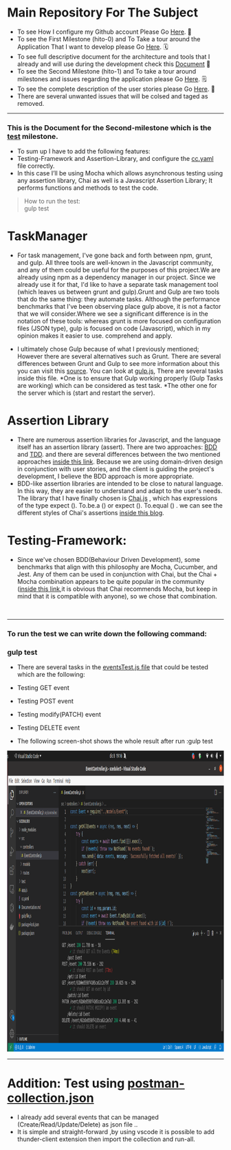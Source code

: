 
# Main Repository For The Subject
- To see How I configure my Github account Please Go [Here](https://github.com/khawla-k-banydomi/ActivityScheduler/blob/main/doc/Configuration.md). 🔧
- To see the First Milestone (hito-0) and To Take a tour around the Application That I want to develop please Go [Here](https://github.com/khawla-k-banydomi/ActivityScheduler/blob/main/doc/Description.md). 🗓️
- To see full descriptive document for the architecture and tools that I already and will use during the development check this [Document](https://github.com/khawla-k-banydomi/ActivityScheduler/blob/test/doc/Architecture.md) 📔
- To see the Second Milestone (hito-1) and To take a tour around milestones and issues regarding the application please Go [Here](https://github.com/khawla-k-banydomi/ActivityScheduler/blob/main/doc/MS1_Specifying%20and%20planning%20the%20project.md). 🗒️
- To see the complete description of the user stories please Go [Here](https://github.com/khawla-k-banydomi/ActivityScheduler/blob/main/doc/User-Stories.md). 📓
- There are several unwanted issues that will be colsed and taged as removed.
---
### This is the Document for the Second-milestone which is the [test](https://jj.github.io/CC/documentos/proyecto/2021/2.Tests) milestone.
- To sum up I have to add the following features:<br>
- Testing-Framework and Assertion-Library, and configure the [cc.yaml](https://github.com/khawla-k-banydomi/ActivityScheduler/blob/test/cc.yaml) file correctly.
- In this case I’ll be using Mocha which allows asynchronous testing using any assertion library, Chai as well is a Javascript Assertion Library; It performs functions and methods to test the code.
> How to run the test:<br>
>  gulp test 

# TaskManager
- For task management, I've gone back and forth between npm, grunt, and gulp. All three tools are well-known in the Javascript community, and any of them could be useful for the purposes of this project.We are already using npm as a dependency manager in our project. Since we already use it for that, I'd like to have a separate task management tool (which leaves us between grunt and gulp).Grunt and Gulp are two tools that do the same thing: they automate tasks. Although the performance benchmarks that I've been observing place gulp above, it is not a factor that we will consider.Where we see a significant difference is in the notation of these tools: whereas grunt is more focused on configuration files (JSON type), gulp is focused on code (Javascript), which in my opinion makes it easier to use.
comprehend and apply.

- I ultimately chose Gulp because of what I previously mentioned; However there are several alternatives such as Grunt.
There are several differences between Grunt and Gulp to see more information about this you can visit this [source](https://www.keycdn.com/blog/gulp-vs-grunt).
You can look at [gulp.js](https://github.com/khawla-k-banydomi/ActivityScheduler/blob/main/gulpfile.js), There are several tasks inside this file.
*One is to ensure that Gulp working properly (Gulp Tasks are working) which can be considered as test task.
*The other one for the server which is (start and restart the server).

# Assertion Library

- There are numerous assertion libraries for Javascript, and the language itself has an assertion library (assert).
There are two approaches: [BDD](https://www.agilealliance.org/glossary/bdd/) and [TDD](https://www.agilealliance.org/glossary/tdd/). and there are several differences between the two mentioned approaches [inside this link](https://www.pluralsight.com/blog/software-development/tdd-vs-bdd).
Because we are using domain-driven design in conjunction with user stories, and the client is guiding the project's development, I believe the BDD approach is more appropriate.
- BDD-like assertion libraries are intended to be close to natural language. In this way, they are easier to understand and adapt to the user's needs. The library that I have finally chosen is [Chai.js](https://www.chaijs.com/) , which has expressions of the type expect (). To.be.a () or expect (). To.equal () . we can see the different styles of Chai's assertions [inside this blog](https://www.chaijs.com/guide/styles/).


# Testing-Framework:


- Since we've chosen BDD(Behaviour Driven Development), some benchmarks that align with this philosophy are Mocha, Cucumber, and Jest.
Any of them can be used in conjunction with Chai, but the Chai + Mocha combination appears to be quite popular in the community ([inside this link](https://www.chaijs.com/guide/installation/),it is obvious that Chai recommends Mocha, but keep in mind that it is compatible with anyone), so we chose that combination. 

<br>

---
### To run the test we can write down the following command:
### gulp test
- There are several tasks in the [eventsTest.js file](https://github.com/khawla-k-banydomi/ActivityScheduler/blob/test/test/eventsTest.js) that could be tested which are the following:
- Testing GET event 
- Testing POST event
- Testing modify(PATCH) event
- Testing DELETE event

- The following screen-shot shows the whole result after run :gulp test

<img src="https://github.com/khawla-k-banydomi/ActivityScheduler/blob/test/doc/complete-test-MS2.png" width="1000" height="700">


---

# Addition: Test using [postman-collection.json](https://github.com/khawla-k-banydomi/ActivityScheduler/blob/test/postman-collection.json)
- I already add several events that can be managed (Create/Read/Update/Delete) as json file ..
- It is simple and straight-forward ,by using vscode it is possible to add thunder-client extension then import the collection and run-all.




